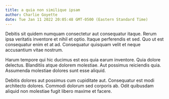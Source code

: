 ```yaml
---
title: a quia non similique ipsam
author: Charlie Goyette
date: Tue Jan 11 2022 20:05:48 GMT-0500 (Eastern Standard Time)
---
```

Debitis sit quidem numquam consectetur aut consequatur itaque. Rerum ipsa veritatis inventore et nihil et optio. Itaque perferendis et sed. Quo ut est consequatur enim et at ad. Consequatur quisquam velit et neque accusantium vitae nostrum.

 Harum tempore qui hic ducimus est eos quia earum inventore. Quia dolore delectus. Blanditiis atque dolorem molestiae. Aut possimus reiciendis quia. Assumenda molestiae dolores sunt esse aliquid.

 Debitis dolores aut possimus cum cupiditate aut. Consequatur est modi architecto dolores. Commodi dolorum sed corporis ab. Odit quibusdam aliquid non molestiae fugit libero maxime et facere.